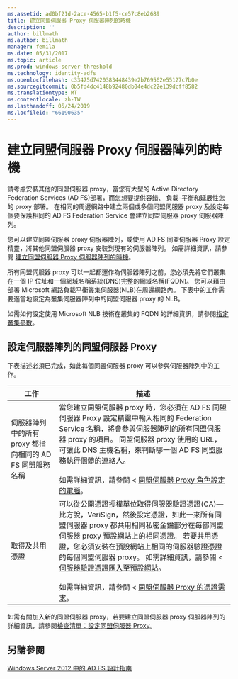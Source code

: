 ```yaml
---
ms.assetid: ad0bf21d-2ace-4565-b1f5-ce57c8eb2689
title: 建立同盟伺服器 Proxy 伺服器陣列的時機
description: ''
author: billmath
ms.author: billmath
manager: femila
ms.date: 05/31/2017
ms.topic: article
ms.prod: windows-server-threshold
ms.technology: identity-adfs
ms.openlocfilehash: c33475d7420383448439e2b769562e55127c7b0e
ms.sourcegitcommit: 0b5fd4dc4148b92480db04e4dc22e139dcff8582
ms.translationtype: MT
ms.contentlocale: zh-TW
ms.lasthandoff: 05/24/2019
ms.locfileid: "66190635"
---
```

# <a name="when-to-create-a-federation-server-proxy-farm"></a>建立同盟伺服器 Proxy 伺服器陣列的時機

請考慮安裝其他的同盟伺服器 proxy，當您有大型的 Active Directory Federation Services \(AD FS\)部署，而您想要提供容錯、 負載\-平衡和延展性您的 proxy 部署。 在相同的周邊網路中建立兩個或多個同盟伺服器 proxy 及設定每個要保護相同的 AD FS Federation Service 會建立同盟伺服器 proxy 伺服器陣列。  
  
您可以建立同盟伺服器 proxy 伺服器陣列，或使用 AD FS 同盟伺服器 Proxy 設定精靈，將其他同盟伺服器 proxy 安裝到現有的伺服器陣列。 如需詳細資訊，請參閱 [建立同盟伺服器 Proxy 伺服器陣列的時機](When-to-Create-a-Federation-Server-Proxy.md)。  
  
所有同盟伺服器 proxy 可以一起都運作為伺服器陣列之前，您必須先將它們叢集在一個 IP 位址和一個網域名稱系統\(DNS\)完整的網域名稱\(FQDN\)。 您可以藉由部署 Microsoft 網路負載平衡叢集伺服器\(NLB\)在周邊網路內。 下表中的工作需要適當地設定為叢集伺服器陣列中的同盟伺服器 proxy 的 NLB。  
  
如需如何設定使用 Microsoft NLB 技術在叢集的 FQDN 的詳細資訊，請參閱[指定叢集參數](https://go.microsoft.com/fwlink/?linkid=74651)。  
  
## <a name="configuring-federation-server-proxies-for-a-farm"></a>設定伺服器陣列的同盟伺服器 Proxy  
下表描述必須已完成，如此每個同盟伺服器 proxy 可以參與伺服器陣列中的工作。  
  
|工作|描述|  
|--------|---------------|  
|伺服器陣列中的所有 proxy 都指向相同的 AD FS 同盟服務名稱|當您建立同盟伺服器 proxy 時，您必須在 AD FS 同盟伺服器 Proxy 設定精靈中輸入相同的 Federation Service 名稱，將會參與伺服器陣列的所有同盟伺服器 proxy 的項目。 同盟伺服器 proxy 使用的 URL，可讓此 DNS 主機名稱，來判斷哪一個 AD FS 同盟服務執行個體的連絡人。<br /><br />如需詳細資訊，請參閱 <<c0> [ 同盟伺服器 Proxy 角色設定的電腦](../../ad-fs/deployment/Configure-a-Computer-for-the-Federation-Server-Proxy-Role.md)。|  
|取得及共用憑證|可以從公開憑證授權單位取得伺服器驗證憑證\(CA\)— 比方說，VeriSign，然後設定憑證，如此一來所有同盟伺服器 proxy 都共用相同私密金鑰部分在每部同盟伺服器 proxy 預設網站上的相同憑證。 若要共用憑證，您必須安裝在預設網站上相同的伺服器驗證憑證的每個同盟伺服器 proxy。 如需詳細資訊，請參閱 <<c0> [ 伺服器驗證憑證匯入至預設網站](../../ad-fs/deployment/Import-a-Server-Authentication-Certificate-to-the-Default-Web-Site.md)。<br /><br />如需詳細資訊，請參閱 <<c0> [ 同盟伺服器 Proxy 的憑證需求](Certificate-Requirements-for-Federation-Server-Proxies.md)。|  
  
如需有關加入新的同盟伺服器 proxy，若要建立同盟伺服器 proxy 伺服器陣列的詳細資訊，請參閱[檢查清單：設定同盟伺服器 Proxy](../../ad-fs/deployment/Checklist--Setting-Up-a-Federation-Server-Proxy.md)。  
  
## <a name="see-also"></a>另請參閱
[Windows Server 2012 中的 AD FS 設計指南](AD-FS-Design-Guide-in-Windows-Server-2012.md)
